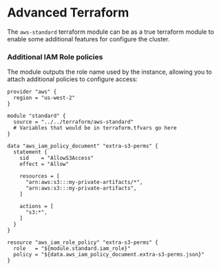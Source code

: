 # Advanced Terraform

The `aws-standard` terraform module can be as a true terraform module
to enable some additional features for configure the cluster.


### Additional IAM Role policies

The module outputs the role name used by the instance, allowing you
to attach additional policies to configure access:

```hcl
provider "aws" {
  region = "us-west-2"
}

module "standard" {
  source = "../../terraform/aws-standard"
  # Variables that would be in terraform.tfvars go here
}

data "aws_iam_policy_document" "extra-s3-perms" {
  statement {
    sid    = "AllowS3Access"
    effect = "Allow"

    resources = [
      "arn:aws:s3:::my-private-artifacts/*",
      "arn:aws:s3:::my-private-artifacts",
    ]

    actions = [
      "s3:*",
    ]
  }
}

resource "aws_iam_role_policy" "extra-s3-perms" {
  role   = "${module.standard.iam_role}"
  policy = "${data.aws_iam_policy_document.extra-s3-perms.json}"
}

```
